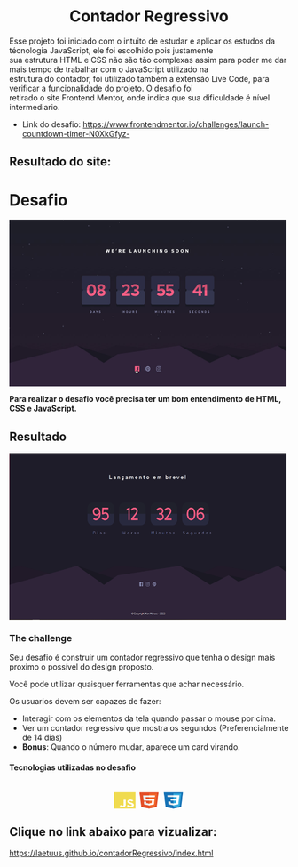 <h1 align="center">Contador Regressivo</h1>

Esse projeto foi iniciado com o intuito de estudar e aplicar os estudos da técnologia JavaScript, ele foi escolhido pois justamente</br>
sua estrutura HTML e CSS não são tão complexas assim para poder me dar mais tempo de trabalhar com o JavaScript utilizado na </br> 
estrutura do contador, foi utilizado também a extensão Live Code, para verificar a funcionalidade do projeto. O desafio foi </br>
retirado o site Frontend Mentor, onde indica que sua dificuldade é nível intermediario.


* Link do desafio: https://www.frontendmentor.io/challenges/launch-countdown-timer-N0XkGfyz-


<h2 align="centre">Resultado do site:</h2>

# Desafio
<img align="center" alt="Design do site" height="300" width="500" src="./design/active-states.jpg">

**Para realizar o desafio você precisa ter um bom entendimento de HTML, CSS e JavaScript.**

## Resultado

<img align="center" alt="Design do site" height="300" width="500" src="./design/resultado.png">

<h3 align="centre">The challenge</h3>

Seu desafio é construir um contador regressivo que tenha o design mais proximo o possível do design proposto.

Você pode utilizar quaisquer ferramentas que achar necessário.

Os usuarios devem ser capazes de fazer:

- Interagir com os elementos da tela quando passar o mouse por cima.
- Ver um contador regressivo que mostra os segundos (Preferencialmente de 14 dias)
- **Bonus**: Quando o número mudar, aparece um card virando.

<h4 align="centre">Tecnologias utilizadas no desafio</h4>

<div align="center">
     <div style="display: inline_block margin-left:auto margin-rigth:auto"><br> 
       <img align="center" alt="JavaScript icon" height="30" width="40" src="https://raw.githubusercontent.com/devicons/devicon/master/icons/javascript/javascript-plain.svg">   
       <img align="center" alt="HTML icon" height="30" width="40" src="https://raw.githubusercontent.com/devicons/devicon/master/icons/html5/html5-original.svg">
       <img align="center" alt="CSS icon" height="30" width="40" src="https://raw.githubusercontent.com/devicons/devicon/master/icons/css3/css3-original.svg">
    </div>
</div>

## Clique no link abaixo para vizualizar: 
https://laetuus.github.io/contadorRegressivo/index.html
